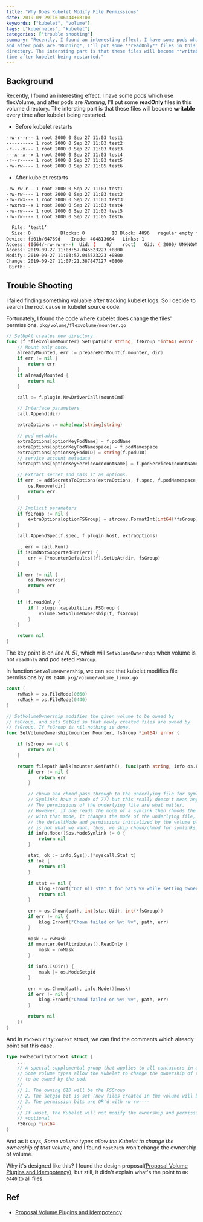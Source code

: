 ```yaml
---
title: "Why Does Kubelet Modify File Permissions"
date: 2019-09-29T16:06:44+08:00
keywords: ["kubelet", "volume"]
tags: ["kubernetes", "kubelet"]
categories: ["trouble shooting"]
summary: "Recently, I found an interesting effect. I have some pods which use flexVolume,
and after pods are *Running*, I'll put some **readOnly** files in this volume
directory. The intersting part is that these files will become **writable** every
time after kubelet being restarted."
---
```


## Background

Recently, I found an interesting effect. I have some pods which use flexVolume,
and after pods are *Running*, I'll put some **readOnly** files in this volume
directory. The intersting part is that these files will become **writable** every
time after kubelet being restarted.

- Before kubelet restarts
```bash
-rw-r--r-- 1 root 2000 0 Sep 27 11:03 test1
---------- 1 root 2000 0 Sep 27 11:03 test2
-r----x--- 1 root 2000 0 Sep 27 11:03 test3
---x--x--x 1 root 2000 0 Sep 27 11:03 test4
-r--r----- 1 root 2000 0 Sep 27 11:03 test5
-rw-rw---- 1 root 2000 0 Sep 27 11:05 test6
```
- After kubelet restarts
```bash
-rw-rw-r-- 1 root 2000 0 Sep 27 11:03 test1
-rw-rw---- 1 root 2000 0 Sep 27 11:03 test2
-rw-rwx--- 1 root 2000 0 Sep 27 11:03 test3
-rwxrwx--x 1 root 2000 0 Sep 27 11:03 test4
-rw-rw---- 1 root 2000 0 Sep 27 11:03 test5
-rw-rw---- 1 root 2000 0 Sep 27 11:05 test6
```
```bash
  File: ‘test1’
  Size: 0         	Blocks: 0          IO Block: 4096   regular empty file
Device: fd01h/64769d	Inode: 404813664   Links: 1
Access: (0664/-rw-rw-r--)  Uid: (    0/    root)   Gid: ( 2000/ UNKNOWN)
Access: 2019-09-27 11:03:57.045523223 +0800
Modify: 2019-09-27 11:03:57.045523223 +0800
Change: 2019-09-27 11:07:21.387847127 +0800
 Birth: -
```

## Trouble Shooting
I failed finding something valuable after tracking kubelet logs. So I decide to
search the root cause in kubelet source code.

Fortunately, I found the code where kubelet does change the files' permissions.
`pkg/volume/flexvolume/mounter.go`
```go
// SetUpAt creates new directory.
func (f *flexVolumeMounter) SetUpAt(dir string, fsGroup *int64) error {
	// Mount only once.
	alreadyMounted, err := prepareForMount(f.mounter, dir)
	if err != nil {
		return err
	}
	if alreadyMounted {
		return nil
	}

	call := f.plugin.NewDriverCall(mountCmd)

	// Interface parameters
	call.Append(dir)

	extraOptions := make(map[string]string)

	// pod metadata
	extraOptions[optionKeyPodName] = f.podName
	extraOptions[optionKeyPodNamespace] = f.podNamespace
	extraOptions[optionKeyPodUID] = string(f.podUID)
	// service account metadata
	extraOptions[optionKeyServiceAccountName] = f.podServiceAccountName

	// Extract secret and pass it as options.
	if err := addSecretsToOptions(extraOptions, f.spec, f.podNamespace, f.driverName, f.plugin.host); err != nil {
		os.Remove(dir)
		return err
	}

	// Implicit parameters
	if fsGroup != nil {
		extraOptions[optionFSGroup] = strconv.FormatInt(int64(*fsGroup), 10)
	}

	call.AppendSpec(f.spec, f.plugin.host, extraOptions)

	_, err = call.Run()
	if isCmdNotSupportedErr(err) {
		err = (*mounterDefaults)(f).SetUpAt(dir, fsGroup)
	}

	if err != nil {
		os.Remove(dir)
		return err
	}

	if !f.readOnly {
		if f.plugin.capabilities.FSGroup {
			volume.SetVolumeOwnership(f, fsGroup)
		}
	}

	return nil
}
```

The key point is on *line N. 51*, which will `SetVolumeOwnership` when volume is not `readOnly`
and pod seted `FSGroup`.

In function `SetVolumeOwnership`, we can see that kubelet modifies file
permissions by `OR 0440`.
`pkg/volume/volume_linux.go`
```go
const (
	rwMask = os.FileMode(0660)
	roMask = os.FileMode(0440)
)

// SetVolumeOwnership modifies the given volume to be owned by
// fsGroup, and sets SetGid so that newly created files are owned by
// fsGroup. If fsGroup is nil nothing is done.
func SetVolumeOwnership(mounter Mounter, fsGroup *int64) error {

	if fsGroup == nil {
		return nil
	}

	return filepath.Walk(mounter.GetPath(), func(path string, info os.FileInfo, err error) error {
		if err != nil {
			return err
		}

		// chown and chmod pass through to the underlying file for symlinks.
		// Symlinks have a mode of 777 but this really doesn't mean anything.
		// The permissions of the underlying file are what matter.
		// However, if one reads the mode of a symlink then chmods the symlink
		// with that mode, it changes the mode of the underlying file, overridden
		// the defaultMode and permissions initialized by the volume plugin, which
		// is not what we want; thus, we skip chown/chmod for symlinks.
		if info.Mode()&os.ModeSymlink != 0 {
			return nil
		}

		stat, ok := info.Sys().(*syscall.Stat_t)
		if !ok {
			return nil
		}

		if stat == nil {
			klog.Errorf("Got nil stat_t for path %v while setting ownership of volume", path)
			return nil
		}

		err = os.Chown(path, int(stat.Uid), int(*fsGroup))
		if err != nil {
			klog.Errorf("Chown failed on %v: %v", path, err)
		}

		mask := rwMask
		if mounter.GetAttributes().ReadOnly {
			mask = roMask
		}

		if info.IsDir() {
			mask |= os.ModeSetgid
		}

		err = os.Chmod(path, info.Mode()|mask)
		if err != nil {
			klog.Errorf("Chmod failed on %v: %v", path, err)
		}

		return nil
	})
}
```

And in `PodSecurityContext` struct, we can find the comments which already point
out this case.
```go
type PodSecurityContext struct {
    ...
    // A special supplemental group that applies to all containers in a pod.
    // Some volume types allow the Kubelet to change the ownership of that volume
    // to be owned by the pod:
    //
    // 1. The owning GID will be the FSGroup
    // 2. The setgid bit is set (new files created in the volume will be owned by FSGroup)
    // 3. The permission bits are OR'd with rw-rw----
    //
    // If unset, the Kubelet will not modify the ownership and permissions of any volume.
    // +optional
    FSGroup *int64
}
```

And as it says, *Some volume types allow the Kubelet to change the ownership of
that volume*, and I found `hostPath` won't change the ownership of volume.

Why it's designed like this? I found the design proposal([Proposal Volume Plugins and Idempotency](https://github.com/kubernetes/community/blob/master/contributors/design-proposals/storage/volume-ownership-management.md)),
but still, it didn't explain what's the point to `OR 0440` to all files.

## Ref
- [Proposal Volume Plugins and Idempotency](https://github.com/kubernetes/community/blob/master/contributors/design-proposals/storage/volume-ownership-management.md)
